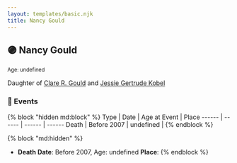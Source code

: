 ```yaml
---
layout: templates/basic.njk
title: Nancy Gould
---
```

## 🟣 Nancy Gould
<small>Age: undefined</small>

Daughter of [Clare R. Gould](/people/5/58654048) and [Jessie Gertrude Kobel](/people/9/95617946)

### 📆 Events

{% block "hidden md:block" %}
Type | Date | Age at Event | Place
------ | ------ | ------ | ------
Death | Before 2007 | undefined |
{% endblock %}

{% block "md:hidden" %}
- **Death**
**Date**: Before 2007, Age: undefined
**Place**:
{% endblock %}
